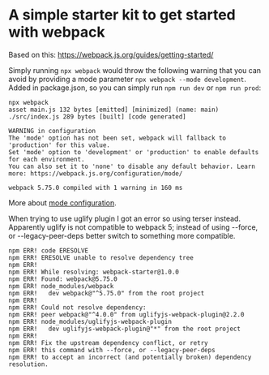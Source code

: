 # A simple starter kit to get started with webpack

Based on this: https://webpack.js.org/guides/getting-started/

Simply running `npx webpack` would throw the following warning that you can avoid by providing a mode parameter `npx webpack --mode development`. Added in package.json, so you can simply run `npm run dev` or `npm run prod`:

```
npx webpack
asset main.js 132 bytes [emitted] [minimized] (name: main)
./src/index.js 289 bytes [built] [code generated]

WARNING in configuration
The 'mode' option has not been set, webpack will fallback to 'production' for this value.
Set 'mode' option to 'development' or 'production' to enable defaults for each environment.
You can also set it to 'none' to disable any default behavior. Learn more: https://webpack.js.org/configuration/mode/

webpack 5.75.0 compiled with 1 warning in 160 ms
```

More about [mode configuration](https://webpack.js.org/configuration/mode/).

When trying to use uglify plugin I got an error so using terser instead. Apparently uglify is not compatible to webpack 5; instead of using --force, or --legacy-peer-deps better switch to something more compatible.

```
npm ERR! code ERESOLVE
npm ERR! ERESOLVE unable to resolve dependency tree
npm ERR! 
npm ERR! While resolving: webpack-starter@1.0.0
npm ERR! Found: webpack@5.75.0
npm ERR! node_modules/webpack
npm ERR!   dev webpack@"^5.75.0" from the root project
npm ERR! 
npm ERR! Could not resolve dependency:
npm ERR! peer webpack@"^4.0.0" from uglifyjs-webpack-plugin@2.2.0
npm ERR! node_modules/uglifyjs-webpack-plugin
npm ERR!   dev uglifyjs-webpack-plugin@"*" from the root project
npm ERR! 
npm ERR! Fix the upstream dependency conflict, or retry
npm ERR! this command with --force, or --legacy-peer-deps
npm ERR! to accept an incorrect (and potentially broken) dependency resolution.

```